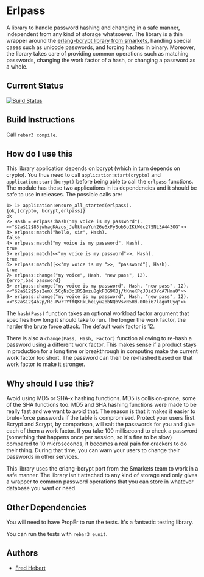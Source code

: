 # Erlpass #

A library to handle password hashing and changing in a safe manner, independent from any kind of storage whatsoever. The library is a thin wrapper around the [erlang-bcrypt library from smarkets](https://github.com/smarkets/erlang-bcrypt), handling special cases such as unicode passwords, and forcing hashes in binary. Moreover, the library takes care of providing common operations such as matching passwords, changing the work factor of a hash, or changing a password as a whole.

## Current Status ##
[![Build Status](https://travis-ci.org/ferd/erlpass.png)](https://travis-ci.org/ferd/erlpass)

## Build Instructions ##

Call `rebar3 compile`.

## How do I use this ##

This library application depends on bcrypt (which in turn depends on crypto). You thus need to call `application:start(crypto)` and `application:start(bcrypt)` before being able to call the `erlpass` functions. The module has these two applications in its dependencies and it should be safe to use in releases. The possible calls are:

    1> 1> application:ensure_all_started(erlpass).
    {ok,[crypto, bcrypt,erlpass]}
    ok
    2> Hash = erlpass:hash("my voice is my password").
    <<"$2a$12$85jwhagKAzosjJeUktveYuh26e6xFySob5oIKkWdc27SNL3A443OG">>
    3> erlpass:match("hello, sir", Hash).
    false
    4> erlpass:match("my voice is my password", Hash).
    true
    5> erlpass:match(<<"my voice is my password">>, Hash).
    true
    6> erlpass:match([<<"my voice is my ">>, "password"], Hash).
    true
    7> erlpass:change("my voice", Hash, "new pass", 12).
    {error,bad_password}
    8> erlpass:change("my voice is my password", Hash, "new pass", 12).
    <<"$2a$12$5ps2emX.5CgNs3o1RS1mzu8gkF0G9X0j/tKneKPqJOid3YdA7HmaO">>
    9> erlpass:change("my voice is my password", Hash, "new pass", 12).
    <<"$2a$12$4b2p/Hc.PwrTYffQKRkLheLyu2bbNQbVsvN5Hd.00ei67lagutUyq">>

The `hash(Pass)` function takes an optional workload factor argument that specifies how long it should take to run. The longer the work factor, the harder the brute force attack. The default work factor is 12.

There is also a `change(Pass, Hash, Factor)` function allowing to re-hash a password using a different work factor. This makes sense if a product stays in production for a long time or breakthrough in computing make the current work factor too short. The password can then be re-hashed based on that work factor to make it stronger.

## Why should I use this? ##

Avoid using MD5 or SHA-x hashing functions. MD5 is collision-prone, some of the SHA functions too. MD5 and SHA hashing functions were made to be really fast and we want to avoid that. The reason is that it makes it easier to brute-force passwords if the table is compromised. Protect your users first. Bcrypt and Scrypt, by comparison, will salt the passwords for you and give each of them a work factor. If you take 100 millisecond to check a password (something that happens once per session, so it's fine to be slow) compared to 10 microseconds, it becomes a real pain for crackers to do their thing. During that time, you can warn your users to change their passwords in other services.

This library uses the erlang-bcrypt port from the Smarkets team to work in a safe manner. The library isn't attached to any kind of storage and only gives a wrapper to common password operations that you can store in whatever database you want or need.

## Other Dependencies ##
You will need to have PropEr to run the tests. It's a fantastic testing library.

You can run the tests with `rebar3 eunit`.

## Authors ##

- [Fred Hebert](http://ferd.ca)

